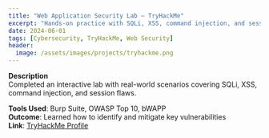 ```yaml
---
title: "Web Application Security Lab – TryHackMe"
excerpt: "Hands-on practice with SQLi, XSS, command injection, and session management."
date: 2024-06-01
tags: [Cybersecurity, TryHackMe, Web Security]
header:
  image: /assets/images/projects/tryhackme.png
---
```


**Description**  
Completed an interactive lab with real-world scenarios covering SQLi, XSS, command injection, and session flaws.

**Tools Used**: Burp Suite, OWASP Top 10, bWAPP  
**Outcome**: Learned how to identify and mitigate key vulnerabilities  
**Link**: [TryHackMe Profile](https://tryhackme.com/p/54ad0n)
